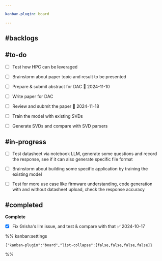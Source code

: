 ```yaml
---

kanban-plugin: board

---
```


## #backlogs



## #to-do

- [ ] Test how HPC can be leveraged
- [ ] Brainstorm about paper topic and result to be presented
- [ ] Prepare  & submit abstract for DAC 📅 2024-11-10
- [ ] Write paper for DAC
- [ ] Review and submit the paper 📅 2024-11-18
- [ ] Train the model with existing SVDs
- [ ] Generate SVDs and compare with SVD parsers


## #in-progress

- [ ] Test  datasheet via notebook LLM, generate some questions and record the response, see if it can also generate specific file format
- [ ] Brainstorm about building some specific application by training the existing model
- [ ] Test for more use case like firmware understanding, code generation with and without datasheet upload, check the response accuracy


## #completed

**Complete**
- [x] Fix Grisha's llm issue, and test & compare with that ✅ 2024-10-17




%% kanban:settings
```
{"kanban-plugin":"board","list-collapse":[false,false,false,false]}
```
%%